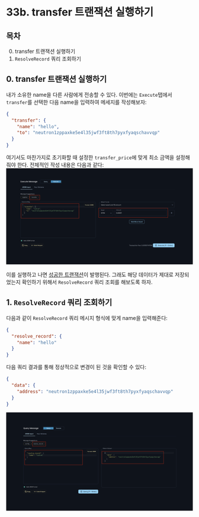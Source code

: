 # 33b. transfer 트랜잭션 실행하기
## 목차
0. transfer 트랜잭션 실행하기
1. `ResolveRecord` 쿼리 조회하기 

## 0. transfer 트랜잭션 실행하기
내가 소유한 name을 다른 사람에게 전송할 수 있다. 이번에는 `Execute`탭에서 `transfer`를 선택한 다음 name을 입력하여 메세지를 작성해보자:
```json
{
  "transfer": {
    "name": "hello",
    "to": "neutron1zppaxke5e4l35jwf3ft8th7pyxfyaqschavvqp"
  }
}
```

여기서도 마찬가지로 초기화할 때 설정한 `transfer_price`에 맞게 최소 금액을 설정해줘야 한다. 전체적인 작성 내용은 다음과 같다:
![](./assets/33b_contract_transfer_execute.png)

이를 실행하고 나면 [성공한 트랜잭션](https://neutron.celat.one/pion-1/txs/BEE3C97CCBE9895FCAA925CC182E5D2889FF84BB19D2EB1DC52ADF431EF9152F)이 발행된다. 그래도 해당 데이터가 제대로 저장되었는지 확인하기 위해서 `ResolveRecord` 쿼리 조회를 해보도록 하자.


## 1. `ResolveRecord` 쿼리 조회하기 
다음과 같이 `ResolveRecord` 쿼리 메시지 형식에 맞게 name을 입력해준다:
```json
{
  "resolve_record": {
    "name": "hello"
  }
}
```

다음 쿼리 결과를 통해 정상적으로 변경이 된 것을 확인할 수 있다:
```json
{
  "data": {
    "address": "neutron1zppaxke5e4l35jwf3ft8th7pyxfyaqschavvqp"
  }
}
```

![](./assets/33b_contract_resolverecord_query.png)